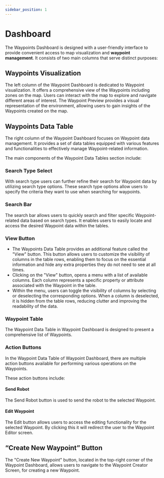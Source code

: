 ```yaml
---
sidebar_position: 1
---
```


# Dashboard

The Waypoints Dashboard is designed with a user-friendly interface to provide convenient access to map visualization and **waypoint management**. It consists of two main columns that serve distinct purposes:

## Waypoints Visualization

The left column of the Waypoint Dashboard is dedicated to Waypoint visualization. It offers a comprehensive view of the Waypoints including zones on the map. Users can interact with the map to explore and navigate different areas of interest. The Waypoint Preview provides a visual representation of the environment, allowing users to gain insights of the Waypoints created on the map.

## Waypoints Data Table

The right column of the Waypoint Dashboard focuses on Waypoint data management. It provides a set of data tables equipped with various features and functionalities to effectively manage Waypoint-related information.

The main components of the Waypoint Data Tables section include:

### Search Type Select

With search type users can further refine their search for Waypoint data by utilizing search type options. These search type options allow users to specify the criteria they want to use when searching for waypoints.

### Search Bar

The search bar allows users to quickly search and filter specific Waypoint-related data based on search types. It enables users to easily locate and access the desired Waypoint data within the tables.

### View Button

- The Waypoints Data Table provides an additional feature called the "View" button. This button allows users to customize the visibility of columns in the table rows, enabling them to focus on the essential information and hide any extra properties they do not need to see at all times.
- Clicking on the "View" button, opens a menu with a list of available columns. Each column represents a specific property or attribute associated with the Waypoint in the table.
- Within the menu, users can toggle the visibility of columns by selecting or deselecting the corresponding options. When a column is deselected, it is hidden from the table rows, reducing clutter and improving the readability of the data.

### Waypoint Table

The Waypoint Data Table in Waypoint Dashboard is designed to present a comprehensive list of Waypoints.

### Action Buttons

In the Waypoint Data Table of Waypoint Dashboard, there are multiple action buttons available for performing various operations on the Waypoints.

These action buttons include:

#### Send Robot

The Send Robot button is used to send the robot to the selected Waypoint.

#### Edit Waypoint

The Edit button allows users to access the editing functionality for the selected Waypoint. By clicking this it will redirect the user to the Waypoint Editor screen.

## “Create New Waypoint” Button

The "Create New Waypoint" button, located in the top-right corner of the Waypoint Dashboard, allows users to navigate to the Waypoint Creator Screen, for creating a new Waypoint.
